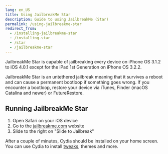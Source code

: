 ```yaml
---
lang: en_US
title: Using JailbreakMe Star
description: Guide to using JailbreakMe (Star)
permalink: /using-jailbreakme-star
redirect_from:
  - /installing-jailbreakme-star
  - /installing-star
  - /star
  - /jailbreakme-star
---
```


JailbreakMe Star is capable of jailbreaking every device on iPhone OS 3.1.2 to iOS 4.0.1 except for the iPad 1st Generation on iPhone OS 3.2.2.

JailbreakMe Star is an untethered jailbreak meaning that it survives a reboot and can cause a permanent bootloop if something goes wrong. If you encounter a bootloop, restore your device via iTunes, Finder (macOS Catalina and newer) or FutureRestore.

## Running JailbreakMe Star

1. Open Safari on your iOS device
1. Go to the [jailbreakme.com](https://jailbreakme.com) website
1. Slide to the right on "Slide to Jailbreak"

After a couple of minutes, Cydia should be installed on your home screen. You can use Cydia to install [tweaks](/faq/#what-are-tweaks), themes and more.